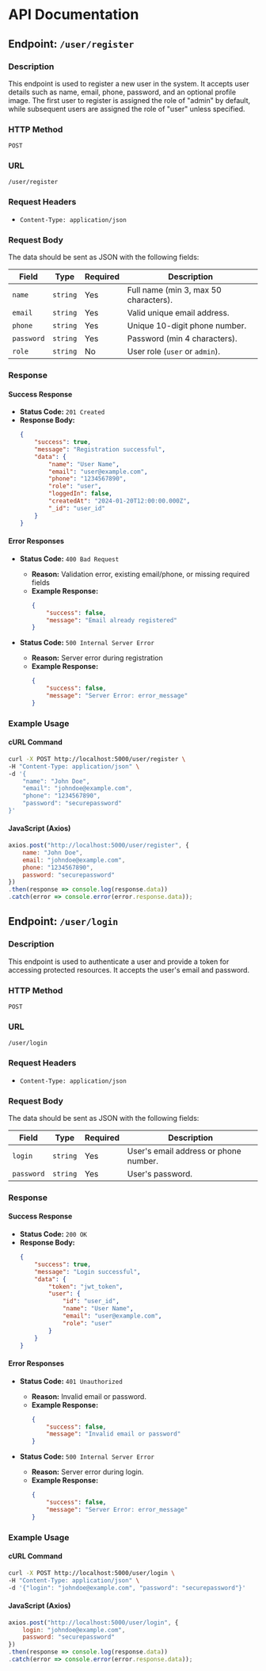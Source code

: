# API Documentation

## Endpoint: `/user/register`

### Description
This endpoint is used to register a new user in the system. It accepts user details such as name, email, phone, password, and an optional profile image. The first user to register is assigned the role of "admin" by default, while subsequent users are assigned the role of "user" unless specified.

### HTTP Method
`POST`

### URL
`/user/register`

### Request Headers
- `Content-Type: application/json`

### Request Body
The data should be sent as JSON with the following fields:

| Field         | Type     | Required | Description                              |
|---------------|----------|----------|------------------------------------------|
| `name`        | `string` | Yes      | Full name (min 3, max 50 characters).   |
| `email`       | `string` | Yes      | Valid unique email address.             |
| `phone`       | `string` | Yes      | Unique 10-digit phone number.           |
| `password`    | `string` | Yes      | Password (min 4 characters).            |
| `role`        | `string` | No       | User role (`user` or `admin`).          |

### Response

#### Success Response
- **Status Code:** `201 Created`
- **Response Body:**
  ```json
  {
      "success": true,
      "message": "Registration successful",
      "data": {
          "name": "User Name",
          "email": "user@example.com",
          "phone": "1234567890",
          "role": "user",
          "loggedIn": false,
          "createdAt": "2024-01-20T12:00:00.000Z",
          "_id": "user_id"
      }
  }
  ```

#### Error Responses
- **Status Code:** `400 Bad Request`
  - **Reason:** Validation error, existing email/phone, or missing required fields
  - **Example Response:**
    ```json
    {
        "success": false,
        "message": "Email already registered"
    }
    ```

- **Status Code:** `500 Internal Server Error`
  - **Reason:** Server error during registration
  - **Example Response:**
    ```json
    {
        "success": false,
        "message": "Server Error: error_message"
    }
    ```

### Example Usage
#### cURL Command
```bash
curl -X POST http://localhost:5000/user/register \
-H "Content-Type: application/json" \
-d '{
    "name": "John Doe",
    "email": "johndoe@example.com",
    "phone": "1234567890",
    "password": "securepassword"
}'
```

#### JavaScript (Axios)
```javascript
axios.post("http://localhost:5000/user/register", {
    name: "John Doe",
    email: "johndoe@example.com",
    phone: "1234567890",
    password: "securepassword"
})
.then(response => console.log(response.data))
.catch(error => console.error(error.response.data));
```

## Endpoint: `/user/login`

### Description
This endpoint is used to authenticate a user and provide a token for accessing protected resources. It accepts the user's email and password.

### HTTP Method
`POST`

### URL
`/user/login`

### Request Headers
- `Content-Type: application/json`

### Request Body
The data should be sent as JSON with the following fields:

| Field      | Type     | Required | Description                                    |
|------------|----------|----------|------------------------------------------------|
| `login`    | `string` | Yes      | User's email address or phone number.         |
| `password` | `string` | Yes      | User's password.                              |

### Response

#### Success Response
- **Status Code:** `200 OK`
- **Response Body:**
  ```json
  {
      "success": true,
      "message": "Login successful",
      "data": {
          "token": "jwt_token",
          "user": {
              "id": "user_id",
              "name": "User Name",
              "email": "user@example.com",
              "role": "user"
          }
      }
  }
  ```

#### Error Responses
- **Status Code:** `401 Unauthorized`
  - **Reason:** Invalid email or password.
  - **Example Response:**
    ```json
    {
        "success": false,
        "message": "Invalid email or password"
    }
    ```

- **Status Code:** `500 Internal Server Error`
  - **Reason:** Server error during login.
  - **Example Response:**
    ```json
    {
        "success": false,
        "message": "Server Error: error_message"
    }
    ```

### Example Usage
#### cURL Command
```bash
curl -X POST http://localhost:5000/user/login \
-H "Content-Type: application/json" \
-d '{"login": "johndoe@example.com", "password": "securepassword"}'
```

#### JavaScript (Axios)
```javascript
axios.post("http://localhost:5000/user/login", {
    login: "johndoe@example.com",
    password: "securepassword"
})
.then(response => console.log(response.data))
.catch(error => console.error(error.response.data));
```
